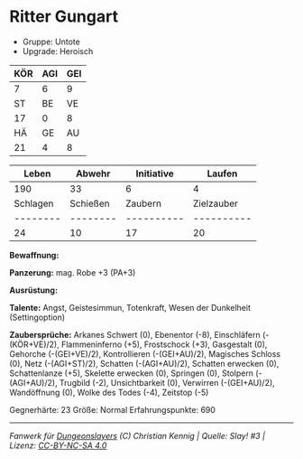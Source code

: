 # Ritter Gungart  
- Gruppe: Untote  
- Upgrade: Heroisch  

| KÖR | AGI | GEI |  
| --- | --- | --- |  
| 7   | 6   | 9   |
| ST  | BE  | VE  |  
| 17  | 0   | 8   |
| HÄ  | GE  | AU  |  
| 21  | 4   | 8   |


| Leben    | Abwehr   | Initiative | Laufen     |
| -------- | -------- | ---------- | ---------- |
| 190      | 33       | 6          | 4          |
| Schlagen | Schießen | Zaubern    | Zielzauber |
| -------- | -------- | ---------- | ---------- |
| 24       | 10       | 17         | 20         |

**Bewaffnung:**


**Panzerung:**
mag. Robe +3 (PA+3)

**Ausrüstung:**


**Talente:**
Angst, Geistesimmun, Totenkraft, Wesen der Dunkelheit (Settingoption)

**Zaubersprüche:**
Arkanes Schwert (0), Ebenentor (-8), Einschläfern (-(KÖR+VE)/2), Flammeninferno (+5), Frostschock (+3), Gasgestalt (0), Gehorche (-(GEI+VE)/2), Kontrollieren (-(GEI+AU)/2), Magisches Schloss (0), Netz (-(AGI+ST)/2), Schatten (-(AGI+AU)/2), Schatten erwecken (0), Schattenlanze (+5), Skelette erwecken (0), Springen (0), Stolpern (-(AGI+AU)/2), Trugbild (-2), Unsichtbarkeit (0), Verwirren (-(GEI+AU)/2), Wandöffnung (0), Wolke des Todes (-4), Zeitstop (-5)

Gegnerhärte: 23
Größe: Normal
Erfahrungspunkte: 690



___
*Fanwerk für [Dungeonslayers](https://www.dungeonslayers.net/) (C) Christian Kennig | Quelle: Slay! #3 | Lizenz: [CC-BY-NC-SA 4.0](https://creativecommons.org/licenses/by-nc-sa/4.0/deed.de)*